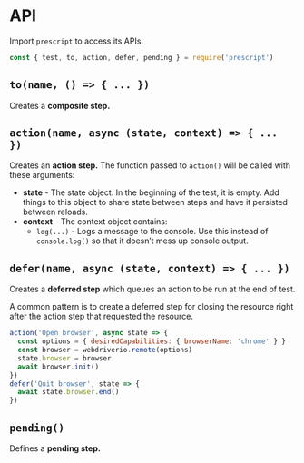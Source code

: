 # API

Import `prescript` to access its APIs.

```js
const { test, to, action, defer, pending } = require('prescript')
```

## `to(name, () => { ... })`

Creates a **composite step.**

## `action(name, async (state, context) => { ... })`

Creates an **action step.** The function passed to `action()` will be called
with these arguments:

* **state** - The state object. In the beginning of the test, it is empty. Add
  things to this object to share state between steps and have it persisted
  between reloads.
* **context** - The context object contains:
  * `log(...)` - Logs a message to the console. Use this instead of
    `console.log()` so that it doesn’t mess up console output.

## `defer(name, async (state, context) => { ... })`

Creates a **deferred step** which queues an action to be run at the end of test.

A common pattern is to create a deferred step for closing the resource right
after the action step that requested the resource.

```js
action('Open browser', async state => {
  const options = { desiredCapabilities: { browserName: 'chrome' } }
  const browser = webdriverio.remote(options)
  state.browser = browser
  await browser.init()
})
defer('Quit browser', state => {
  await state.browser.end()
})
```

## `pending()`

Defines a **pending step.**
